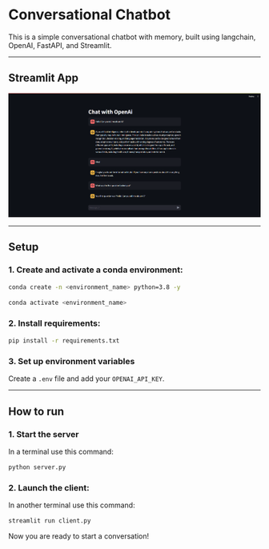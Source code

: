 # Conversational Chatbot

This is a simple conversational chatbot with memory, built using langchain, OpenAI, FastAPI, and Streamlit.

---
## Streamlit App
![Conversational Chatbot](./images/screenshot.png)

---
## Setup

### 1. Create and activate a conda environment:
```bash
conda create -n <environment_name> python=3.8 -y
```
```bash
conda activate <environment_name> 
```

### 2. Install requirements:
```bash
pip install -r requirements.txt
```

### 3. Set up environment variables
Create a `.env` file and add your `OPENAI_API_KEY`.

---
## How to run

### 1. Start the server
In a terminal use this command:
```bash 
python server.py
```
### 2. Launch the client:
In another terminal use this command:
```bash
streamlit run client.py
```

Now you are ready to start a conversation!
